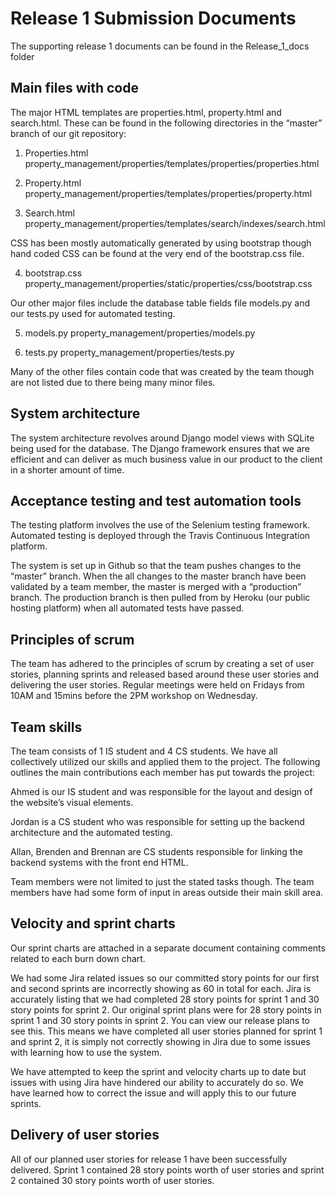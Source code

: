 # Release 1 Submission Documents

The supporting release 1 documents can be found in the Release_1_docs folder

## Main files with code

The major HTML templates are properties.html, property.html and search.html. These can be found in the following directories in the “master” branch of our git repository:

1. Properties.html
property_management/properties/templates/properties/properties.html

2. Property.html
property_management/properties/templates/properties/property.html

3. Search.html
property_management/properties/templates/search/indexes/search.html


CSS has been mostly automatically generated by using bootstrap though hand coded CSS can be found at the very end of the bootstrap.css file.

4. bootstrap.css
property_management/properties/static/properties/css/bootstrap.css


Our other major files include the database table fields file models.py and our tests.py used for automated testing.
 
5. models.py
property_management/properties/models.py

6. tests.py
property_management/properties/tests.py

Many of the other files contain code that was created by the team though are not listed due to there being many minor files.

## System architecture

The system architecture revolves around Django model views with SQLite being used for the database. The Django framework ensures that we are efficient and can deliver as much business value in our product to the client in a shorter amount of time.


## Acceptance testing and test automation tools

The testing platform involves the use of the Selenium testing framework. Automated testing is deployed through the Travis Continuous Integration platform. 

The system is set up in Github so that the team pushes changes to the “master” branch. When the all changes to the master branch have been validated by a team member, the master is merged with a “production” branch. The production branch is then pulled from by Heroku (our public hosting platform) when all automated tests have passed.


## Principles of scrum

The team has adhered to the principles of scrum by creating a set of user stories, planning sprints and released based around these user stories and delivering the user stories. Regular meetings were held on Fridays from 10AM and 15mins before the 2PM workshop on Wednesday.


## Team skills

The team consists of 1 IS student and 4 CS students. We have all collectively utilized our skills and applied them to the project. The following outlines the main contributions each member has put towards the project:

Ahmed is our IS student and was responsible for the layout and design of the website’s visual elements.

Jordan is a CS student who was responsible for setting up the backend architecture and the automated testing.

Allan, Brenden and Brennan are CS students responsible for linking the backend systems with the front end HTML.

Team members were not limited to just the stated tasks though. The team members have had some form of input in areas outside their main skill area.



## Velocity and sprint charts

Our sprint charts are attached in a separate document containing comments related to each burn down chart.

We had some Jira related issues so our committed story points for our first and second sprints are incorrectly showing as 60 in total for each. Jira is accurately listing that we had completed 28 story points for sprint 1 and 30 story points for sprint 2. Our original sprint plans were for 28 story points in sprint 1 and 30 story points in sprint 2. You can view our release plans to see this. This means we have completed all user stories planned for sprint 1 and sprint 2, it is simply not correctly showing in Jira due to some issues with learning how to use the system.

We have attempted to keep the sprint and velocity charts up to date but issues with using Jira have hindered our ability to accurately do so. We have learned how to correct the issue and will apply this to our future sprints.


## Delivery of user stories

All of our planned user stories for release 1 have been successfully delivered. Sprint 1 contained 28 story points worth of user stories and sprint 2 contained 30 story points worth of user stories.



